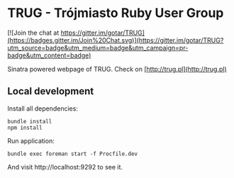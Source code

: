# TRUG - Trójmiasto Ruby User Group

[![Join the chat at https://gitter.im/gotar/TRUG](https://badges.gitter.im/Join%20Chat.svg)](https://gitter.im/gotar/TRUG?utm_source=badge&utm_medium=badge&utm_campaign=pr-badge&utm_content=badge)

Sinatra powered webpage of TRUG. Check on [http://trug.pl](http://trug.pl)

## Local development

Install all dependencies:

```
bundle install
npm install
```

Run application:

```
bundle exec foreman start -f Procfile.dev
```

And visit http://localhost:9292 to see it.
